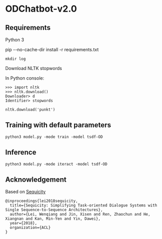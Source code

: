 # ODChatbot-v2.0

## Requirements

Python 3

pip --no-cache-dir install -r requirements.txt

```
mkdir log
```

Download NLTK stopwords

In Python console:
```
>>> import nltk
>>> nltk.download()
Downloader> d
Identifier> stopwords

nltk.download('punkt')
```


## Training with default parameters

```
python3 model.py -mode train -model tsdf-OD
```

## Inference

```
python3 model.py -mode iteract -model tsdf-OD
```

## Acknowledgement

Based on [Sequicity](https://github.com/WING-NUS/sequicity)

```
@inproceedings{lei2018sequicity,
  title={Sequicity: Simplifying Task-oriented Dialogue Systems with Single Sequence-to-Sequence Architectures},
  author={Lei, Wenqiang and Jin, Xisen and Ren, Zhaochun and He, Xiangnan and Kan, Min-Yen and Yin, Dawei},
  year={2018},
  organization={ACL}
}
```
